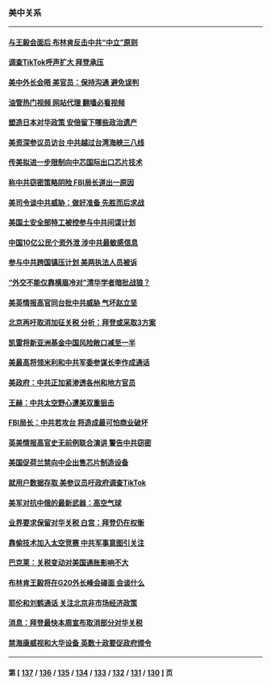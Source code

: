 ### 美中关系
---
#### [与王毅会面后 布林肯反击中共“中立”原则](../../pages/nf1412576/n13777225.md?07100845) 
#### [调查TikTok呼声扩大 拜登承压](../../pages/nf1412576/n13777106.md?07100845) 
#### [美中外长会晤 美官员：保持沟通 避免误判](../../pages/nf1412576/n13776804.md?07100845) 
#### [油管热门视频 网站代理 翻墙必看视频](http://209.222.30.114:81/youtube.html?07100845)
#### [塑造日本对华政策 安倍留下哪些政治遗产](../../pages/nf1412576/n13776740.md?07100845) 
#### [美资深参议员访台 中共越过台湾海峡三八线](../../pages/nf1412576/n13776415.md?07100845) 
#### [传美拟进一步限制向中芯国际出口芯片技术](../../pages/nf1412576/n13776630.md?07100845) 
#### [称中共窃密策略阴险 FBI局长道出一原因](../../pages/nf1412576/n13775989.md?07100845) 
#### [美司令谈中共威胁：做好准备 先胜而后求战](../../pages/nf1412576/n13776303.md?07100845) 
#### [美国土安全部特工被控参与中共间谍计划](../../pages/nf1412576/n13776011.md?07100845) 
#### [中国10亿公民个资外泄 涉中共最敏感信息](../../pages/nf1412576/n13775953.md?07100845) 
#### [参与中共跨国镇压计划 美两执法人员被诉](../../pages/nf1412576/n13775954.md?07100845) 
#### [“外交不能仅靠横眉冷对”清华学者暗批战狼？](../../pages/nf1412576/n13775921.md?07100845) 
#### [美英情报高官同台批中共威胁 气坏赵立坚](../../pages/nf1412576/n13775893.md?07100845) 
#### [北京再吁取消加征关税 分析：拜登或采取3方案](../../pages/nf1412576/n13775620.md?07100845) 
#### [凯雷将新亚洲基金中国风险敞口减至一半](../../pages/nf1412576/n13775841.md?07100845) 
#### [美最高将领米利和中共军委参谋长李作成通话](../../pages/nf1412576/n13775801.md?07100845) 
#### [美政府：中共正加紧渗透各州和地方官员](../../pages/nf1412576/n13775749.md?07100845) 
#### [王赫：中共太空野心遭美双重狙击](../../pages/nf1412576/n13775452.md?07100845) 
#### [FBI局长：中共若攻台 将造成最可怕商业破坏](../../pages/nf1412576/n13775202.md?07100845) 
#### [英美情报高官史无前例联合演讲 警告中共窃密](../../pages/nf1412576/n13775046.md?07100845) 
#### [美国促荷兰禁向中企出售芯片制造设备](../../pages/nf1412576/n13774751.md?07100845) 
#### [就用户数据存取 美参议员吁政府调查TikTok](../../pages/nf1412576/n13774633.md?07100845) 
#### [美军对抗中俄的最新武器：高空气球](../../pages/nf1412576/n13774355.md?07100845) 
#### [业界要求保留对华关税 白宫：拜登仍在权衡](../../pages/nf1412576/n13774479.md?07100845) 
#### [靠偷技术加入太空竞赛 中共军事意图引关注](../../pages/nf1412576/n13774393.md?07100845) 
#### [巴克莱：关税变动对美国通胀影响不大](../../pages/nf1412576/n13774227.md?07100845) 
#### [布林肯王毅将在G20外长峰会碰面 会谈什么](../../pages/nf1412576/n13774153.md?07100845) 
#### [耶伦和刘鹤通话 关注北京非市场经济政策](../../pages/nf1412576/n13773808.md?07100845) 
#### [消息：拜登最快本周宣布取消部分对华关税](../../pages/nf1412576/n13773604.md?07100845) 
#### [禁海康威视和大华设备 英数十政要促政府颁令](../../pages/nf1412576/n13773576.md?07100845) 

---
#### 第 [ [137](./137.md?07100845) / [136](./136.md?07100845) / [135](./135.md?07100845) / [134](./134.md?07100845) / [133](./133.md?07100845) / [132](./132.md?07100845) / [131](./131.md?07100845) / [130](./130.md?07100845) ] 页
